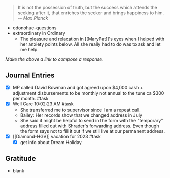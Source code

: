 > It is not the possession of truth, but the success which attends the seeking after it, that enriches the seeker and brings happiness to him.
> -- <cite>Max Planck</cite>
- odonohue-questions
- extraordinary in Ordinary
	- The pleasure and relaxation in [[MaryPat]]'s eyes when I helped with her anxiety points below. All she really had to do was to ask and let me help.

*Make the above a link to compose a response.*
## Journal Entries

- [x]  MP called David Bowman and got agreed upon $4,000 cash + adjustment disbursements to be monthly not annual to the tune ca $300 per month. #task
- [x] Well Care 10:02:23 AM #task
	- She transferred me to supervisor since I am a repeat call.
	- Bailey: Her records show that we changed address in July
	- She said it might be helpful to send in the form with the "temporary" address filled out with Shrader's forwarding address. Even though the form says not to fill it out if we still live at our permanent address.
- [x] [[Diamond-HGV]] vacation for 2023 #task
	- [x] get info about Dream Holiday

## Gratitude
- blank


